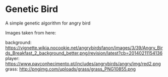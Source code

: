 # Genetic Bird

A simple genetic algorithm for angry bird

Images taken from here: 

background: https://vignette.wikia.nocookie.net/angrybirdsfanon/images/3/39/Angry_Birds_Breakfast_2_background_better.png/revision/latest?cb=20140211154136
player: https://www.pavconhecimento.pt/includes/angrybirds/angry/img/red2.png
grass: http://pngimg.com/uploads/grass/grass_PNG10855.png
